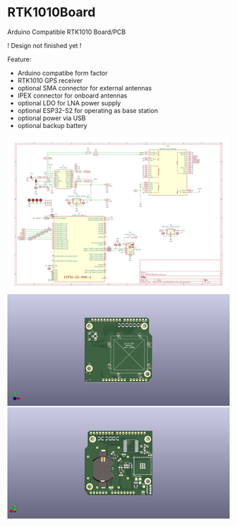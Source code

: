 # RTK1010Board
Arduino Compatible RTK1010 Board/PCB

! Design not finished yet !

Feature:

* Arduino compatibe form factor
* RTK1010 GPS receiver
* optional SMA connector for external antennas
* IPEX connector for onboard antennas
* optional LDO for LNA power supply
* optional ESP32-S2 for operating as base station
* optional power via USB
* optional backup battery

![alt text](images/RTK1010Board.svg)
![alt text](images/RTK1010Board_3D_F.png)
![alt text](images/RTK1010Board_3D_B.png)
